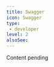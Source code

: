 ```yaml
---
title: Swagger
icon: Swagger
type:
 - developer
level: 2
alsoSee:
---
```


Content pending
